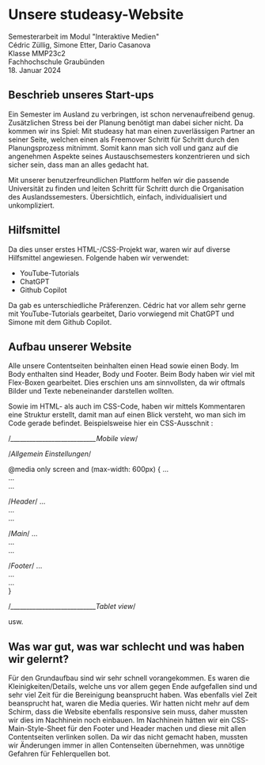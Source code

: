 # Unsere studeasy-Website

Semesterarbeit im Modul "Interaktive Medien"<br/>
Cédric Züllig, Simone Etter, Dario Casanova <br/>
Klasse MMP23c2 <br/>
Fachhochschule Graubünden <br/>
18. Januar 2024

## Beschrieb unseres Start-ups

Ein Semester im Ausland zu verbringen, ist schon nervenaufreibend genug. Zusätzlichen Stress bei der Planung benötigt man dabei sicher nicht. Da kommen wir ins Spiel: Mit studeasy hat man einen zuverlässigen Partner an seiner Seite, welchen einen als Freemover Schritt für Schritt durch den Planungsprozess mitnimmt. Somit kann man sich voll und ganz auf die angenehmen Aspekte seines Austauschsemesters konzentrieren und sich sicher sein, dass man an alles gedacht hat.

Mit unserer benutzerfreundlichen Plattform helfen wir die passende Universität zu finden und leiten Schritt für Schritt durch die Organisation des Auslandssemesters. Übersichtlich, einfach, individualisiert und unkompliziert.

## Hilfsmittel

Da dies unser erstes HTML-/CSS-Projekt war, waren wir auf diverse Hilfsmittel angewiesen. Folgende haben wir verwendet:
- YouTube-Tutorials
- ChatGPT
- Github Copilot

Da gab es unterschiedliche Präferenzen. Cédric hat vor allem sehr gerne mit YouTube-Tutorials gearbeitet, Dario vorwiegend mit ChatGPT und Simone mit dem Github Copilot.

## Aufbau unserer Website

Alle unsere Contentseiten beinhalten einen Head sowie einen Body. Im Body enthalten sind Header, Body und Footer. Beim Body haben wir viel mit Flex-Boxen gearbeitet. Dies erschien uns am sinnvollsten, da wir oftmals Bilder und Texte nebeneinander darstellen wollten. 

Sowie im HTML- als auch im CSS-Code, haben wir mittels Kommentaren eine Struktur erstellt, damit man auf einen Blick versteht, wo man sich im Code gerade befindet. Beispielsweise hier ein CSS-Ausschnit :

/*___________________________Mobile view*/

/*Allgemein Einstellungen*/

  @media only screen and (max-width: 600px) {
   ... <br/>
   ... <br/>
   ... <br/>
   
/*Header*/
   ... <br/>
   ... <br/>
   ... <br/>
  
/*Main*/
   ... <br/>
   ... <br/>
   ... <br/>

/*Footer*/
   ... <br/>
   ... <br/>
   ... <br/>
}

 /*___________________________Tablet view*/
 
   usw.
   


## Was war gut, was war schlecht und was haben wir gelernt?

Für den Grundaufbau sind wir sehr schnell vorangekommen. Es waren die Kleinigkeiten/Details, welche uns vor allem gegen Ende aufgefallen sind und sehr viel Zeit für die Bereinigung beansprucht haben. Was ebenfalls viel Zeit beansprucht hat, waren die Media queries. Wir hatten nicht mehr auf dem Schirm, dass die Website ebenfalls responsive sein muss, daher mussten wir dies im Nachhinein noch einbauen. Im Nachhinein hätten wir ein CSS-Main-Style-Sheet für den Footer und Header machen und diese mit allen Contentseiten verlinken sollen. Da wir das nicht gemacht haben, mussten wir Änderungen immer in allen Contenseiten übernehmen, was unnötige Gefahren für Fehlerquellen bot.

